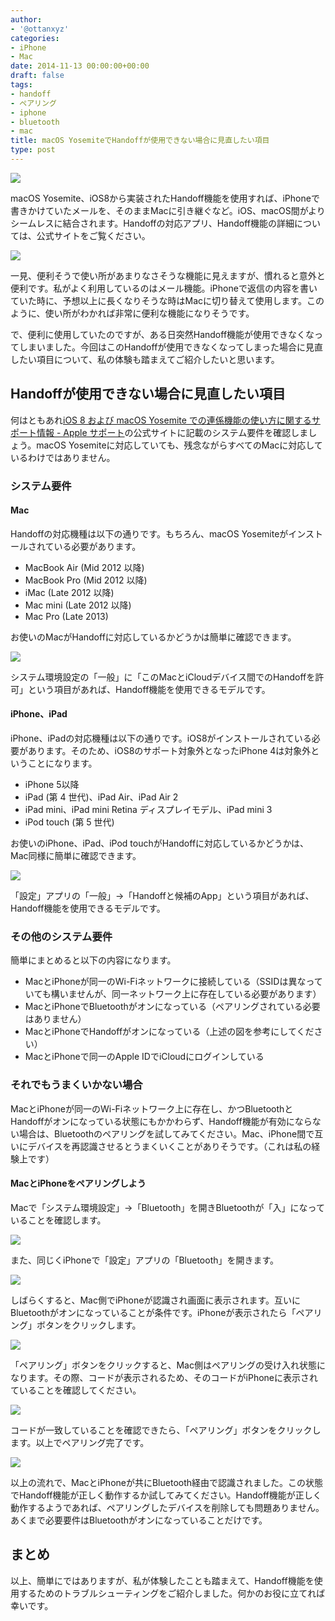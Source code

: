 ```yaml
---
author:
- '@ottanxyz'
categories:
- iPhone
- Mac
date: 2014-11-13 00:00:00+00:00
draft: false
tags:
- handoff
- ペアリング
- iphone
- bluetooth
- mac
title: macOS YosemiteでHandoffが使用できない場合に見直したい項目
type: post
---
```


![](141113-546452cc0cbb5.jpg)






macOS Yosemite、iOS8から実装されたHandoff機能を使用すれば、iPhoneで書きかけていたメールを、そのままMacに引き継ぐなど。iOS、macOS間がよりシームレスに結合されます。Handoffの対応アプリ、Handoff機能の詳細については、公式サイトをご覧ください。





![](141113-546452b41d991.png)






一見、便利そうで使い所があまりなさそうな機能に見えますが、慣れると意外と便利です。私がよく利用しているのはメール機能。iPhoneで返信の内容を書いていた時に、予想以上に長くなりそうな時はMacに切り替えて使用します。このように、使い所がわかれば非常に便利な機能になりそうです。





で、便利に使用していたのですが、ある日突然Handoff機能が使用できなくなってしまいました。今回はこのHandoffが使用できなくなってしまった場合に見直したい項目について、私の体験も踏まえてご紹介したいと思います。





## Handoffが使用できない場合に見直したい項目





何はともあれ[iOS 8 および macOS Yosemite での連係機能の使い方に関するサポート情報 - Apple サポート](http://support.apple.com/ja-jp/TS5458)の公式サイトに記載のシステム要件を確認しましょう。macOS Yosemiteに対応していても、残念ながらすべてのMacに対応しているわけではありません。





### システム要件





#### Mac





Handoffの対応機種は以下の通りです。もちろん、macOS Yosemiteがインストールされている必要があります。






  * MacBook Air (Mid 2012 以降)
  * MacBook Pro (Mid 2012 以降)
  * iMac (Late 2012 以降)
  * Mac mini (Late 2012 以降)
  * Mac Pro (Late 2013)




お使いのMacがHandoffに対応しているかどうかは簡単に確認できます。





![](141113-546452b6bc8af.png)






システム環境設定の「一般」に「このMacとiCloudデバイス間でのHandoffを許可」という項目があれば、Handoff機能を使用できるモデルです。





#### iPhone、iPad





iPhone、iPadの対応機種は以下の通りです。iOS8がインストールされている必要があります。そのため、iOS8のサポート対象外となったiPhone 4は対象外ということになります。






  * iPhone 5以降
  * iPad (第 4 世代)、iPad Air、iPad Air 2
  * iPad mini、iPad mini Retina ディスプレイモデル、iPad mini 3
  * iPod touch (第 5 世代)




お使いのiPhone、iPad、iPod touchがHandoffに対応しているかどうかは、Mac同様に簡単に確認できます。





![](141113-546452b981399.png)






「設定」アプリの「一般」→「Handoffと候補のApp」という項目があれば、Handoff機能を使用できるモデルです。





### その他のシステム要件





簡単にまとめると以下の内容になります。






  * MacとiPhoneが同一のWi-Fiネットワークに接続している（SSIDは異なっていても構いませんが、同一ネットワーク上に存在している必要があります）
  * MacとiPhoneでBluetoothがオンになっている（ペアリングされている必要はありません）
  * MacとiPhoneでHandoffがオンになっている（上述の図を参考にしてください）
  * MacとiPhoneで同一のApple IDでiCloudにログインしている




### それでもうまくいかない場合





MacとiPhoneが同一のWi-Fiネットワーク上に存在し、かつBluetoothとHandoffがオンになっている状態にもかかわらず、Handoff機能が有効にならない場合は、Bluetoothのペアリングを試してみてください。Mac、iPhone間で互いにデバイスを再認識させるとうまくいくことがありそうです。（これは私の経験上です）





#### MacとiPhoneをペアリングしよう





Macで「システム環境設定」→「Bluetooth」を開きBluetoothが「入」になっていることを確認します。



![](141113-546452c0b1d4e.png)






また、同じくiPhoneで「設定」アプリの「Bluetooth」を開きます。





![](141113-546452be043ca.png)






しばらくすると、Mac側でiPhoneが認識され画面に表示されます。互いにBluetoothがオンになっていることが条件です。iPhoneが表示されたら「ペアリング」ボタンをクリックします。





![](141113-546452c3ba244.png)






「ペアリング」ボタンをクリックすると、Mac側はペアリングの受け入れ状態になります。その際、コードが表示されるため、そのコードがiPhoneに表示されていることを確認してください。





![](141113-546452c6944f0.png)






コードが一致していることを確認できたら、「ペアリング」ボタンをクリックします。以上でペアリング完了です。





![](141113-546452c8a6229.png)






以上の流れで、MacとiPhoneが共にBluetooth経由で認識されました。この状態でHandoff機能が正しく動作するか試してみてください。Handoff機能が正しく動作するようであれば、ペアリングしたデバイスを削除しても問題ありません。あくまで必要要件はBluetoothがオンになっていることだけです。





## まとめ





以上、簡単にではありますが、私が体験したことも踏まえて、Handoff機能を使用するためのトラブルシューティングをご紹介しました。何かのお役に立てれば幸いです。